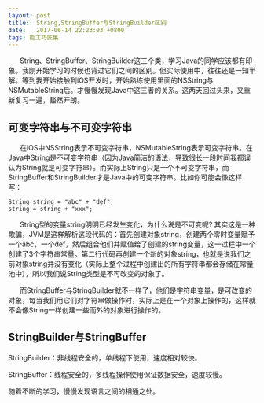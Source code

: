 ```yaml
---
layout: post
title:  String,StringBuffer与StringBuilder区别
date:   2017-06-14 22:23:03 +0800
tags: 能工巧匠集
---
```


&nbsp;&nbsp;&nbsp;&nbsp;&nbsp;&nbsp;String、StringBuffer、StringBuilder这三个类，学习Java的同学应该都有印象。我刚开始学习的时候也背过它们之间的区别。但实际使用中，往往还是一知半解。等到我开始接触到iOS开发时，开始熟练使用里面的NSString与NSMutableString后。才慢慢发现Java中这三者的关系。这两天回过头来，又重新复习一遍，豁然开朗。

## 可变字符串与不可变字符串

&nbsp;&nbsp;&nbsp;&nbsp;&nbsp;&nbsp;在iOS中NSString表示不可变字符串，NSMutableString表示可变字符串。在Java中String是不可变字符串（因为Java简洁的语法，导致很长一段时间我都误认为String就是可变字符串）。而实际上String只是一个不可变字符串，而StringBuffer和StringBuilder才是Java中的可变字符串。比如你可能会像这样写：

    String string = "abc" + "def";
    string = string + "xxx";

&nbsp;&nbsp;&nbsp;&nbsp;&nbsp;&nbsp;String型的变量string明明已经发生变化，为什么说是不可变呢? 其实这是一种欺骗，JVM是这样解析这段代码的：首先创建对象string，创建两个零时变量赋予一个abc，一个def，然后组合他们并赋值给了创建的string变量，这一过程中一个创建了3个字符串常量。第二行代码再创建一个新的对象string，也就是说我们之前对象string并没有变化（实际上整个过程中创建出的所有字符串都会存储在常量池中），所以我们说String类型是不可改变的对象了。

&nbsp;&nbsp;&nbsp;&nbsp;&nbsp;&nbsp;而StringBuffer与StringBuilder就不一样了，他们是字符串变量，是可改变的对象，每当我们用它们对字符串做操作时，实际上是在一个对象上操作的，这样就不会像String一样创建一些而外的对象进行操作的。



## StringBuilder与StringBuffer

StringBuilder：非线程安全的，单线程下使用，速度相对较快。

StringBuffer：线程安全的，多线程操作使用保证数据安全，速度较慢。

随着不断的学习，慢慢发现语言之间的相通之处。